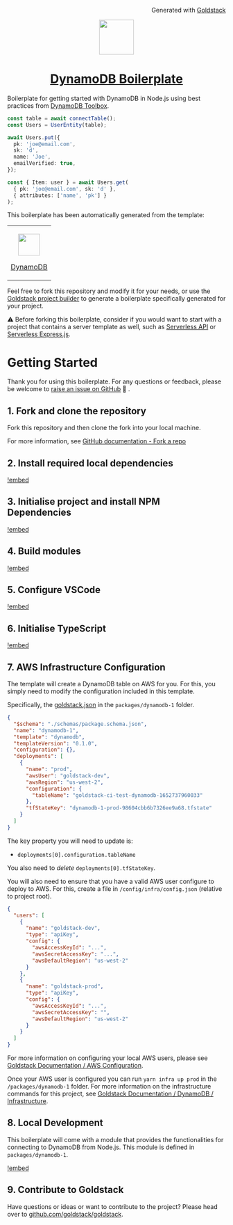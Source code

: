 <p align="right"><img src="https://cdn.goldstack.party/img/202203/goldstack_icon.png" height="12"> Generated with <a href="https://goldstack.party">Goldstack</a></p>

<p align="center">
  <a href="https://goldstack.party/templates/dynamodb">
    <img src="https://cdn.goldstack.party/img/202205/dynamodb.svg" height="80">
    <h1 align="center">DynamoDB Boilerplate</h1>
  </a>
</p>

Boilerplate for getting started with DynamoDB in Node.js using best practices from [DynamoDB Toolbox](https://github.com/jeremydaly/dynamodb-toolbox).

```typescript
const table = await connectTable();
const Users = UserEntity(table);

await Users.put({
  pk: 'joe@email.com',
  sk: 'd',
  name: 'Joe',
  emailVerified: true,
});

const { Item: user } = await Users.get(
  { pk: 'joe@email.com', sk: 'd' },
  { attributes: ['name', 'pk'] }
);
```

This boilerplate has been automatically generated from the template:

<table>
  <tbody>
    <tr>
      <td>
        <p align="center"><a href="https://goldstack.party/templates/dynamodb"><img width="50" src="https://cdn.goldstack.party/img/202205/dynamodb.svg"></a></p>
        <p><a href="https://goldstack.party/templates/dynamodb">DynamoDB</a></p>
      </td>
    </tr>
  </tbody>
</table>

Feel free to fork this repository and modify it for your needs, or use the [Goldstack project builder](https://goldstack.party/build) to generate a boilerplate specifically generated for your project.

⚠️ Before forking this boilerplate, consider if you would want to start with a project that contains a server template as well, such as [Serverless API](https://goldstack.party/templates/serverless-api) or [Serverless Express.js](https://goldstack.party/templates/express-lambda).

# Getting Started

Thank you for using this boilerplate. For any questions or feedback, please be welcome to [raise an issue on GitHub](https://github.com/goldstack/goldstack/issues) 🤗 .

## 1. Fork and clone the repository

Fork this repository and then clone the fork into your local machine.

For more information, see [GitHub documentation - Fork a repo](https://docs.github.com/en/get-started/quickstart/fork-a-repo)

## 2. Install required local dependencies

[!embed](./../../../../../../workspaces/docs/docs/shared/getting-started/dependencies.md)

## 3. Initialise project and install NPM Dependencies

[!embed](./../../../../../../workspaces/docs/docs/shared/getting-started/install.md)

## 4. Build modules

[!embed](./../../../../../../workspaces/docs/docs/shared/getting-started/build.md)

## 5. Configure VSCode

[!embed](./../../../../../../workspaces/docs/docs/shared/getting-started/vscode.md)

## 6. Initialise TypeScript

[!embed](./../../../../../../workspaces/docs/docs/shared/getting-started/typescript.md)

## 7. AWS Infrastructure Configuration

The template will create a DynamoDB table on AWS for you. For this, you simply need to modify the configuration included in this template.

Specifically, the [goldstack.json](https://github.com/goldstack/dynamodb-boilerplate/blob/master/packages/dynamodb-1/goldstack.json) in the `packages/dynamodb-1` folder.

```json
{
  "$schema": "./schemas/package.schema.json",
  "name": "dynamodb-1",
  "template": "dynamodb",
  "templateVersion": "0.1.0",
  "configuration": {},
  "deployments": [
    {
      "name": "prod",
      "awsUser": "goldstack-dev",
      "awsRegion": "us-west-2",
      "configuration": {
        "tableName": "goldstack-ci-test-dynamodb-1652737960033"
      },
      "tfStateKey": "dynamodb-1-prod-98604cbb6b7326ee9a68.tfstate"
    }
  ]
}
```

The key property you will need to update is:

- `deployments[0].configuration.tableName`

You also need to _delete_ `deployments[0].tfStateKey`.

You will also need to ensure that you have a valid AWS user configure to deploy to AWS. For this, create a file in `/config/infra/config.json` (relative to project root).

```json
{
  "users": [
    {
      "name": "goldstack-dev",
      "type": "apiKey",
      "config": {
        "awsAccessKeyId": "...",
        "awsSecretAccessKey": "...",
        "awsDefaultRegion": "us-west-2"
      }
    },
    {
      "name": "goldstack-prod",
      "type": "apiKey",
      "config": {
        "awsAccessKeyId": "...",
        "awsSecretAccessKey": "",
        "awsDefaultRegion": "us-west-2"
      }
    }
  ]
}
```

For more information on configuring your local AWS users, please see [Goldstack Documentation / AWS Configuration](https://docs.goldstack.party/docs/goldstack/configuration#aws-configuration).

Once your AWS user is configured you can run `yarn infra up prod` in the `/packages/dynamodb-1` folder. For more information on the infrastructure commands for this project, see [Goldstack Documentation / DynamoDB / Infrastructure]().

## 8. Local Development

This boilerplate will come with a module that provides the functionalities for connecting to DynamoDB from Node.js. This module is defined in `packages/dynamodb-1`.

[!embed](./../../../../../../workspaces/docs/docs/templates/dynamodb/development.md)

## 9. Contribute to Goldstack

Have questions or ideas or want to contribute to the project? Please head over to [github.com/goldstack/goldstack](https://github.com/goldstack/goldstack).
